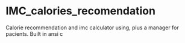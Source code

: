 # IMC_calories_recomendation
Calorie recommendation and imc calculator using, plus a manager for pacients. Built in ansi c
